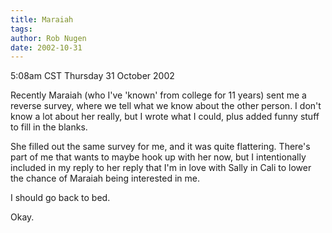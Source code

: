 ```yaml
---
title: Maraiah
tags: 
author: Rob Nugen
date: 2002-10-31
---
```


<p class=date>5:08am CST Thursday 31 October 2002</p>

<p>Recently Maraiah (who I've 'known' from college for 11 years) sent
me a reverse survey, where we tell what we know about the other
person.  I don't know a lot about her really, but I wrote what I
could, plus added funny stuff to fill in the blanks.</p>

<p>She filled out the same survey for me, and it was quite flattering.
There's part of me that wants to maybe hook up with her now, but I
intentionally included in my reply to her reply that I'm in love with
Sally in Cali to lower the chance of Maraiah being interested in
me.</p>

<p>I should go back to bed.</p>

<p>Okay.</p>
